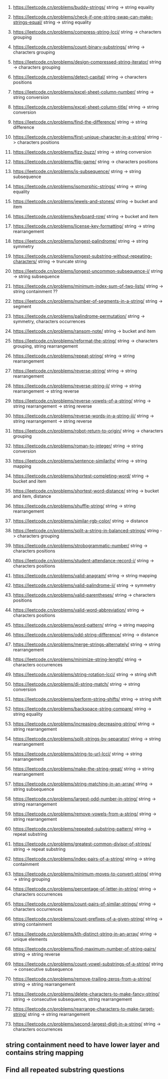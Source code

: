 1. https://leetcode.cn/problems/buddy-strings/ string -> string equality
2. https://leetcode.cn/problems/check-if-one-string-swap-can-make-strings-equal/ string -> string equality
3. https://leetcode.cn/problems/compress-string-lcci/ string -> characters grouping
4. https://leetcode.cn/problems/count-binary-substrings/ string -> characters grouping
5. https://leetcode.cn/problems/design-compressed-string-iterator/ string -> characters grouping
6. https://leetcode.cn/problems/detect-capital/ string -> characters positions
7. https://leetcode.cn/problems/excel-sheet-column-number/ string -> string conversion
8. https://leetcode.cn/problems/excel-sheet-column-title/ string -> string conversion
9. https://leetcode.cn/problems/find-the-difference/ string -> string difference
10. https://leetcode.cn/problems/first-unique-character-in-a-string/ string -> characters positions
11. https://leetcode.cn/problems/fizz-buzz/ string -> string conversion
12. https://leetcode.cn/problems/flip-game/ string -> characters positions
13. https://leetcode.cn/problems/is-subsequence/ string -> string subsequence
14. https://leetcode.cn/problems/isomorphic-strings/ string -> string equality
15. https://leetcode.cn/problems/jewels-and-stones/ string -> bucket and item
16. https://leetcode.cn/problems/keyboard-row/ string -> bucket and item
17. https://leetcode.cn/problems/license-key-formatting/ string -> string rearrangement
18. https://leetcode.cn/problems/longest-palindrome/ string -> string symmetry
19. https://leetcode.cn/problems/longest-substring-without-repeating-characters/ string -> truncate string
20. https://leetcode.cn/problems/longest-uncommon-subsequence-i/ string -> string subsequence
21. https://leetcode.cn/problems/minimum-index-sum-of-two-lists/ string -> string containment ?? 
22. https://leetcode.cn/problems/number-of-segments-in-a-string/ string -> segment
23. https://leetcode.cn/problems/palindrome-permutation/ string -> symmetry, characters occurrences
24. https://leetcode.cn/problems/ransom-note/ string -> bucket and item
25. https://leetcode.cn/problems/reformat-the-string/ string -> characters grouping, string rearrangement
26. https://leetcode.cn/problems/repeat-string/ string -> string rearrangement
27. https://leetcode.cn/problems/reverse-string/ string -> string rearrangement
28. https://leetcode.cn/problems/reverse-string-ii/ string -> string rearrangement -> string reverse
29. https://leetcode.cn/problems/reverse-vowels-of-a-string/ string -> string rearrangement -> string reverse
30. https://leetcode.cn/problems/reverse-words-in-a-string-iii/ string -> string rearrangement -> string reverse
31. https://leetcode.cn/problems/robot-return-to-origin/ string -> characters grouping
32. https://leetcode.cn/problems/roman-to-integer/ string -> string conversion
33. https://leetcode.cn/problems/sentence-similarity/ string -> string mapping
34. https://leetcode.cn/problems/shortest-completing-word/ string -> bucket and item
35. https://leetcode.cn/problems/shortest-word-distance/ string -> bucket and item, distance
36. https://leetcode.cn/problems/shuffle-string/ string -> string rearrangement
37. https://leetcode.cn/problems/similar-rgb-color/ string -> distance
38. https://leetcode.cn/problems/split-a-string-in-balanced-strings/ string -> characters grouping
39. https://leetcode.cn/problems/strobogrammatic-number/ string -> characters positions
40. https://leetcode.cn/problems/student-attendance-record-i/ string -> characters positions
41. https://leetcode.cn/problems/valid-anagram/ string -> string mapping
42. https://leetcode.cn/problems/valid-palindrome-ii/ string -> symmetry
43. https://leetcode.cn/problems/valid-parentheses/ string -> characters positions
44. https://leetcode.cn/problems/valid-word-abbreviation/ string -> characters positions
45. https://leetcode.cn/problems/word-pattern/ string -> string mapping
46. https://leetcode.cn/problems/odd-string-difference/ string -> distance
47. https://leetcode.cn/problems/merge-strings-alternately/ string -> string rearrangement
48. https://leetcode.cn/problems/minimize-string-length/ string -> characters occurrences
49. https://leetcode.cn/problems/string-rotation-lcci/ string -> string shift
50. https://leetcode.cn/problems/di-string-match/ string -> string conversion
51. https://leetcode.cn/problems/perform-string-shifts/ string -> string shift
52. https://leetcode.cn/problems/backspace-string-compare/ string -> string equality
53. https://leetcode.cn/problems/increasing-decreasing-string/ string -> string rearrangement
54. https://leetcode.cn/problems/split-strings-by-separator/ string -> string rearrangement
55. https://leetcode.cn/problems/string-to-url-lcci/ string -> string rearrangement
56. https://leetcode.cn/problems/make-the-string-great/ string -> string rearrangement
57. https://leetcode.cn/problems/string-matching-in-an-array/ string -> string subsequence
58. https://leetcode.cn/problems/largest-odd-number-in-string/ string -> string rearrangement
59. https://leetcode.cn/problems/remove-vowels-from-a-string/ string -> string rearrangement

60. https://leetcode.cn/problems/repeated-substring-pattern/ string -> repeat substring
61. https://leetcode.cn/problems/greatest-common-divisor-of-strings/ string -> repeat substring

62. https://leetcode.cn/problems/index-pairs-of-a-string/ string -> string containment
63. https://leetcode.cn/problems/minimum-moves-to-convert-string/ string -> string grouping
64. https://leetcode.cn/problems/percentage-of-letter-in-string/ string -> characters occurrences
65. https://leetcode.cn/problems/count-pairs-of-similar-strings/ string -> characters occurrences
66. https://leetcode.cn/problems/count-prefixes-of-a-given-string/ string -> string containment
67. https://leetcode.cn/problems/kth-distinct-string-in-an-array/ string -> unique elements
68. https://leetcode.cn/problems/find-maximum-number-of-string-pairs/ string -> string reverse
69. https://leetcode.cn/problems/count-vowel-substrings-of-a-string/ string -> consecutive subsequence
70. https://leetcode.cn/problems/remove-trailing-zeros-from-a-string/ string -> string rearrangement
71. https://leetcode.cn/problems/delete-characters-to-make-fancy-string/ string -> consecutive subsequence, string rearrangement
72. https://leetcode.cn/problems/rearrange-characters-to-make-target-string/ string -> string rearrangement
73. https://leetcode.cn/problems/second-largest-digit-in-a-string/ string -> characters occurrences



## string containment need to have lower layer and contains string mapping
## Find all repeated substring questions